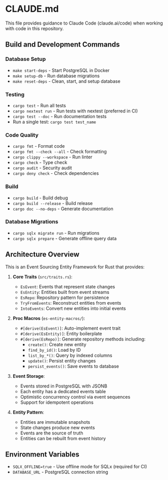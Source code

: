 # CLAUDE.md

This file provides guidance to Claude Code (claude.ai/code) when working with code in this repository.

## Build and Development Commands

### Database Setup
- `make start-deps` - Start PostgreSQL in Docker
- `make setup-db` - Run database migrations
- `make reset-deps` - Clean, start, and setup database

### Testing
- `cargo test` - Run all tests
- `cargo nextest run` - Run tests with nextest (preferred in CI)
- `cargo test --doc` - Run documentation tests
- Run a single test: `cargo test test_name`

### Code Quality
- `cargo fmt` - Format code
- `cargo fmt --check --all` - Check formatting
- `cargo clippy --workspace` - Run linter
- `cargo check` - Type check
- `cargo audit` - Security audit
- `cargo deny check` - Check dependencies

### Build
- `cargo build` - Build debug
- `cargo build --release` - Build release
- `cargo doc --no-deps` - Generate documentation

### Database Migrations
- `cargo sqlx migrate run` - Run migrations
- `cargo sqlx prepare` - Generate offline query data

## Architecture Overview

This is an Event Sourcing Entity Framework for Rust that provides:

1. **Core Traits** (`src/traits.rs`):
   - `EsEvent`: Events that represent state changes
   - `EsEntity`: Entities built from event streams
   - `EsRepo`: Repository pattern for persistence
   - `TryFromEvents`: Reconstruct entities from events
   - `IntoEvents`: Convert new entities into initial events

2. **Proc Macros** (`es-entity-macros/`):
   - `#[derive(EsEvent)]`: Auto-implement event trait
   - `#[derive(EsEntity)]`: Entity boilerplate
   - `#[derive(EsRepo)]`: Generate repository methods including:
     - `create()`: Create new entity
     - `find_by_id()`: Load by ID
     - `list_by_*()`: Query by indexed columns
     - `update()`: Persist entity changes
     - `persist_events()`: Save events to database

3. **Event Storage**:
   - Events stored in PostgreSQL with JSONB
   - Each entity has a dedicated events table
   - Optimistic concurrency control via event sequences
   - Support for idempotent operations

4. **Entity Pattern**:
   - Entities are immutable snapshots
   - State changes produce new events
   - Events are the source of truth
   - Entities can be rebuilt from event history

## Environment Variables

- `SQLX_OFFLINE=true` - Use offline mode for SQLx (required for CI)
- `DATABASE_URL` - PostgreSQL connection string